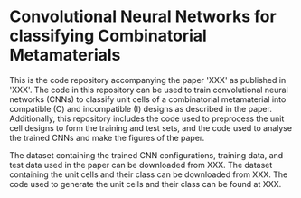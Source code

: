 # Convolutional Neural Networks for classifying Combinatorial Metamaterials
This is the code repository accompanying the paper 'XXX' as published in 'XXX'. 
The code in this repository can be used to train convolutional neural networks (CNNs) to classify unit cells of a combinatorial metamaterial into compatible (C) and incompatible (I) designs as described in the paper. Additionally, this repository includes the code used to preprocess the unit cell designs to form the training and test sets, and the code used to analyse the trained CNNs and make the figures of the paper.

The dataset containing the trained CNN configurations, training data, and test data used in the paper can be downloaded from XXX.
The dataset containing the unit cells and their class can be downloaded from XXX.
The code used to generate the unit cells and their class can be found at XXX.
